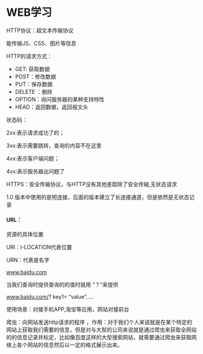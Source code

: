# WEB学习

HTTP协议：超文本传输协议

能传输JS、CSS、图片等信息

HTTP的请求方式：

* GET: 获取数据
* POST：修改数据
* PUT：保存数据
* DELETE ：删除
* OPTION：询问服务器的某种支持特性
* HEAD：返回数据，返回报文头

状态码：

2xx:表示请求成功了的；

3xx:表示需要跳转，查询的内容不在这里

4xx:表示客户端问题；

4xx:表示服务器出问题了



HTTPS：安全传输协议，与HTTP没有其他差距除了安全传输,无状态请求

1.0 版本中使用的是短连接，后面的版本建立了长连接通道，但是依然是无状态记录

#### URL：

资源的具体位置

URI：l-LOCATION代表位置

URN：代表是名字

www.baidu.com

当我们查询时提供查询的的值时就用 “？”来提供

www.baidu.com/? key1= “value”.....

使用场景：对接手机APP,淘宝等应用，网站对接前台



爬虫：向网站发送http请求的程序 ，作用：对于我们个人来说就是在某个特定的网站上获取我们需要的信息，但是对与大型的公司来说就是通过爬虫来获取全网站的的信息记录并标定，比如像百度这样的大型搜索网站，就需要通过爬虫来获取网络上各个网站的信息然后以一定的格式展示出来。

